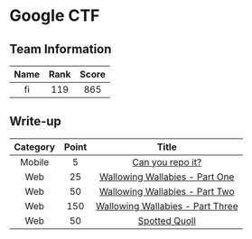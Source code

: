 # Google CTF

## Team Information
| Name  | Rank  | Score |
| :---: | :---: | :---: |
| fi    | 119   | 865   |

## Write-up
| Category | Point | Title                                              |
| :-:      | :-:   | :-:                                                |
| Mobile   | 5     | [Can you repo it?](./mobile-Can_you_repo_it%3F.md) |
| Web      | 25    | [Wallowing Wallabies - Part One](#)                |
| Web      | 50    | [Wallowing Wallabies - Part Two](#)                |
| Web      | 150   | [Wallowing Wallabies - Part Three](#)              |
| Web      | 50    | [Spotted Quoll](#)                                 |

